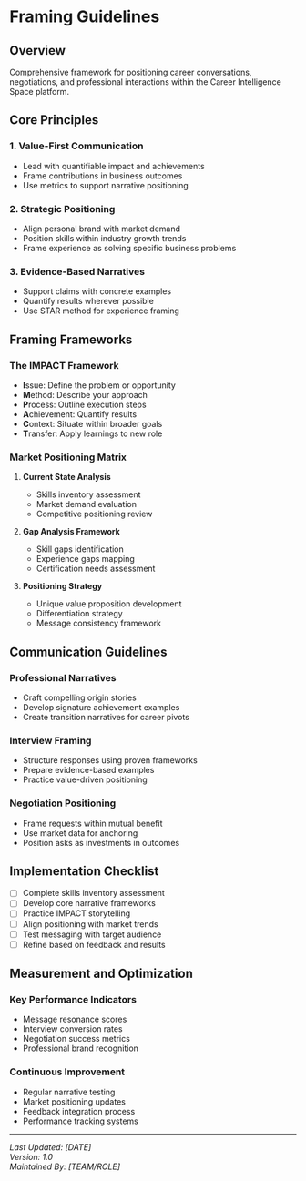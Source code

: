 # Framing Guidelines

## Overview
Comprehensive framework for positioning career conversations, negotiations, and professional interactions within the Career Intelligence Space platform.

## Core Principles

### 1. Value-First Communication
- Lead with quantifiable impact and achievements
- Frame contributions in business outcomes
- Use metrics to support narrative positioning

### 2. Strategic Positioning
- Align personal brand with market demand
- Position skills within industry growth trends
- Frame experience as solving specific business problems

### 3. Evidence-Based Narratives
- Support claims with concrete examples
- Quantify results wherever possible
- Use STAR method for experience framing

## Framing Frameworks

### The IMPACT Framework
- **I**ssue: Define the problem or opportunity
- **M**ethod: Describe your approach
- **P**rocess: Outline execution steps
- **A**chievement: Quantify results
- **C**ontext: Situate within broader goals
- **T**ransfer: Apply learnings to new role

### Market Positioning Matrix
1. **Current State Analysis**
   - Skills inventory assessment
   - Market demand evaluation
   - Competitive positioning review

2. **Gap Analysis Framework**
   - Skill gaps identification
   - Experience gaps mapping
   - Certification needs assessment

3. **Positioning Strategy**
   - Unique value proposition development
   - Differentiation strategy
   - Message consistency framework

## Communication Guidelines

### Professional Narratives
- Craft compelling origin stories
- Develop signature achievement examples
- Create transition narratives for career pivots

### Interview Framing
- Structure responses using proven frameworks
- Prepare evidence-based examples
- Practice value-driven positioning

### Negotiation Positioning
- Frame requests within mutual benefit
- Use market data for anchoring
- Position asks as investments in outcomes

## Implementation Checklist

- [ ] Complete skills inventory assessment
- [ ] Develop core narrative frameworks
- [ ] Practice IMPACT storytelling
- [ ] Align positioning with market trends
- [ ] Test messaging with target audience
- [ ] Refine based on feedback and results

## Measurement and Optimization

### Key Performance Indicators
- Message resonance scores
- Interview conversion rates
- Negotiation success metrics
- Professional brand recognition

### Continuous Improvement
- Regular narrative testing
- Market positioning updates
- Feedback integration process
- Performance tracking systems

---
*Last Updated: [DATE]*  
*Version: 1.0*  
*Maintained By: [TEAM/ROLE]*
